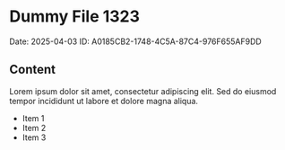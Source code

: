 # Dummy File 1323

Date: 2025-04-03
ID: A0185CB2-1748-4C5A-87C4-976F655AF9DD

## Content

Lorem ipsum dolor sit amet, consectetur adipiscing elit.
Sed do eiusmod tempor incididunt ut labore et dolore magna aliqua.

* Item 1
* Item 2
* Item 3
